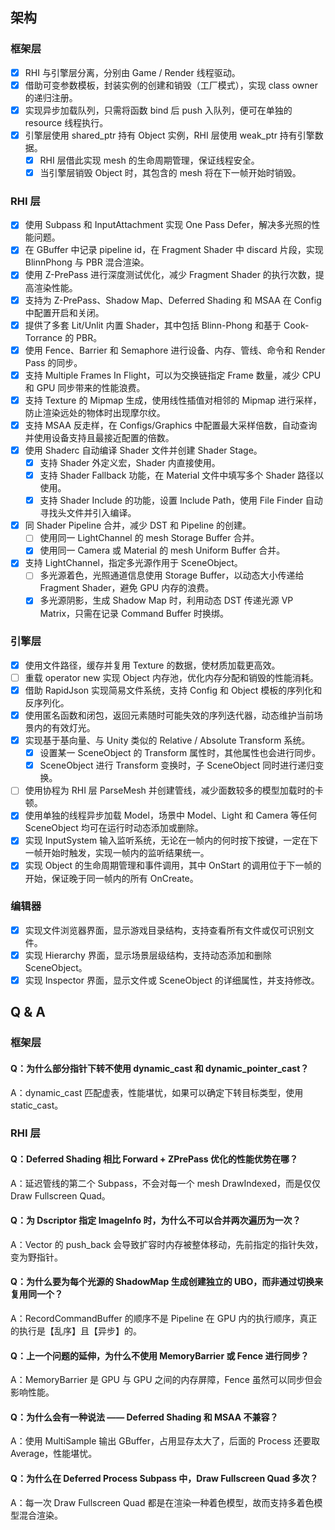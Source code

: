 ## 架构
### 框架层

- [x] RHI 与引擎层分离，分别由 Game / Render 线程驱动。
- [x] 借助可变参数模板，封装实例的创建和销毁（工厂模式），实现 class owner 的递归注册。
- [x] 实现异步加载队列，只需将函数 bind 后 push 入队列，便可在单独的 resource 线程执行。
- [x] 引擎层使用 shared_ptr 持有 Object 实例，RHI 层使用 weak_ptr 持有引擎数据。
  - [x] RHI 层借此实现 mesh 的生命周期管理，保证线程安全。
  - [x] 当引擎层销毁 Object 时，其包含的 mesh 将在下一帧开始时销毁。

### RHI 层

- [x] 使用 Subpass 和 InputAttachment 实现 One Pass Defer，解决多光照的性能问题。
- [x] 在 GBuffer 中记录 pipeline id，在 Fragment Shader 中 discard 片段，实现 BlinnPhong 与 PBR 混合渲染。
- [x] 使用 Z-PrePass 进行深度测试优化，减少 Fragment Shader 的执行次数，提高渲染性能。
- [x] 支持为 Z-PrePass、Shadow Map、Deferred Shading 和 MSAA 在 Config 中配置开启和关闭。
- [x] 提供了多套 Lit/Unlit 内置 Shader，其中包括 Blinn-Phong 和基于 Cook-Torrance 的 PBR。
- [x] 使用 Fence、Barrier 和 Semaphore 进行设备、内存、管线、命令和 Render Pass 的同步。
- [x] 支持 Multiple Frames In Flight，可以为交换链指定 Frame 数量，减少 CPU 和 GPU 同步带来的性能浪费。
- [x] 支持 Texture 的 Mipmap 生成，使用线性插值对相邻的 Mipmap 进行采样，防止渲染远处的物体时出现摩尔纹。
- [x] 支持 MSAA 反走样，在 Configs/Graphics 中配置最大采样倍数，自动查询并使用设备支持且最接近配置的倍数。
- [x] 使用 Shaderc 自动编译 Shader 文件并创建 Shader Stage。
  - [x] 支持 Shader 外定义宏，Shader 内直接使用。
  - [x] 支持 Shader Fallback 功能，在 Material 文件中填写多个 Shader 路径以使用。
  - [x] 支持 Shader Include 的功能，设置 Include Path，使用 File Finder 自动寻找头文件并引入编译。
- [x] 同 Shader Pipeline 合并，减少 DST 和 Pipeline 的创建。
  - [ ] 使用同一 LightChannel 的 mesh Storage Buffer 合并。
  - [x] 使用同一 Camera 或 Material 的 mesh Uniform Buffer 合并。
- [x] 支持 LightChannel，指定多光源作用于 SceneObject。
  - [ ] 多光源着色，光照通道信息使用 Storage Buffer，以动态大小传递给 Fragment Shader，避免 GPU 内存的浪费。
  - [x] 多光源阴影，生成 Shadow Map 时，利用动态 DST 传递光源 VP Matrix，只需在记录 Command Buffer 时换绑。

### 引擎层

- [x] 使用文件路径，缓存并复用 Texture 的数据，使材质加载更高效。
- [ ] 重载 operator new 实现 Object 内存池，优化内存分配和销毁的性能消耗。
- [x] 借助 RapidJson 实现简易文件系统，支持 Config 和 Object 模板的序列化和反序列化。
- [x] 使用匿名函数和闭包，返回元素随时可能失效的序列迭代器，动态维护当前场景内的有效灯光。
- [x] 实现基于基向量、与 Unity 类似的 Relative / Absolute Transform 系统。
  - [x] 设置某一 SceneObject 的 Transform 属性时，其他属性也会进行同步。
  - [x] SceneObject 进行 Transform 变换时，子 SceneObject 同时进行递归变换。
- [ ] 使用协程为 RHI 层 ParseMesh 并创建管线，减少面数较多的模型加载时的卡顿。 
- [x] 使用单独的线程异步加载 Model，场景中 Model、Light 和 Camera 等任何 SceneObject 均可在运行时动态添加或删除。
- [x] 实现 InputSystem 输入监听系统，无论在一帧内的何时按下按键，一定在下一帧开始时触发，实现一帧内的监听结果统一。
- [x] 实现 Object 的生命周期管理和事件调用，其中 OnStart 的调用位于下一帧的开始，保证晚于同一帧内的所有 OnCreate。

### 编辑器

- [x] 实现文件浏览器界面，显示游戏目录结构，支持查看所有文件或仅可识别文件。
- [x] 实现 Hierarchy 界面，显示场景层级结构，支持动态添加和删除 SceneObject。
- [x] 实现 Inspector 界面，显示文件或 SceneObject 的详细属性，并支持修改。

## Q & A

### 框架层

#### Q：为什么部分指针下转不使用 dynamic_cast 和 dynamic_pointer_cast？
A：dynamic_cast 匹配虚表，性能堪忧，如果可以确定下转目标类型，使用 static_cast。

### RHI 层

#### Q：Deferred Shading 相比 Forward + ZPrePass 优化的性能优势在哪？
A：延迟管线的第二个 Subpass，不会对每一个 mesh DrawIndexed，而是仅仅 Draw Fullscreen Quad。

#### Q：为 Dscriptor 指定 ImageInfo 时，为什么不可以合并两次遍历为一次？
A：Vector 的 push_back 会导致扩容时内存被整体移动，先前指定的指针失效，变为野指针。

#### Q：为什么要为每个光源的 ShadowMap 生成创建独立的 UBO，而非通过切换来复用同一个？
A：RecordCommandBuffer 的顺序不是 Pipeline 在 GPU 内的执行顺序，真正的执行是【乱序】且【异步】的。

#### Q：上一个问题的延伸，为什么不使用 MemoryBarrier 或 Fence 进行同步？
A：MemoryBarrier 是 GPU 与 GPU 之间的内存屏障，Fence 虽然可以同步但会影响性能。

#### Q：为什么会有一种说法 —— Deferred Shading 和 MSAA 不兼容？
A：使用 MultiSample 输出 GBuffer，占用显存太大了，后面的 Process 还要取 Average，性能堪忧。

#### Q：为什么在 Deferred Process Subpass 中，Draw Fullscreen Quad 多次？
A：每一次 Draw Fullscreen Quad 都是在渲染一种着色模型，故而支持多着色模型混合渲染。
